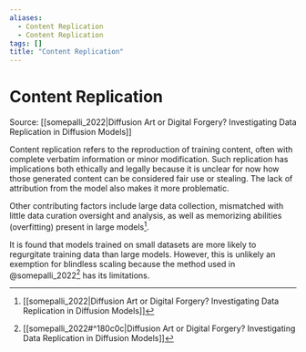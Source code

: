 ```yaml
---
aliases:
  - Content Replication
  - Content Replication
tags: []
title: "Content Replication"
---
```


# Content Replication

Source: [[somepalli_2022|Diffusion Art or Digital Forgery? Investigating Data Replication in Diffusion Models]]

Content replication refers to the reproduction of training content, often with complete verbatim information or minor modification. Such replication has implications both ethically and legally because it is unclear for now how those generated content can be considered fair use or stealing. The lack of attribution from the model also makes it more problematic.

Other contributing factors include large data collection, mismatched with little data curation oversight and analysis, as well as memorizing abilities (overfitting) present in large models[^1].

It is found that models trained on small datasets are more likely to regurgitate training data than large models. However, this is unlikely an exemption for blindless scaling because the method used in @somepalli_2022[^2] has its limitations.

[^2]: [[somepalli_2022#^180c0c|Diffusion Art or Digital Forgery? Investigating Data Replication in Diffusion Models]]
[^1]: [[somepalli_2022|Diffusion Art or Digital Forgery? Investigating Data Replication in Diffusion Models]]